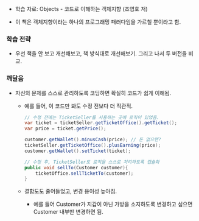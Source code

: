 - 학습 자료: Objects - 코드로 이해하는 객체지향 (조영호 저)

- 이 책은 객체지향이라는 하나의 프로그래밍 패러다임을 가르칠 뿐이라고 함.

### 학습 전략
- 우선 책을 안 보고 개선해보고, 책 방식대로 개선해보기. 그리고 나서 두 버전을 비교.

### 깨달음
- 자신의 문제를 스스로 관리하도록 코딩하면 확실히 코드가 쉽게 이해됨.
  - 예를 들어, 이 코드만 봐도 수정 전보다 더 직관적. <br/>
     ```java 
     // 수정 전에는 TicketSeller를 사용하는 곳에 로직이 있었음.
     var ticket = ticketSeller.getTicketOffice().getTicket();
     var price = ticket.getPrice();

     customer.getWallet().minusCash(price); // 돈 없으면?
     ticketSeller.getTicketOffice().plusEarning(price);
     customer.getWallet().setTicket(ticket);
     ```
    
     ```java
     // 수정 후, TicketSeller도 로직을 스스로 처리하도록 캡슐화
     public void sellTo(Customer customer){
         ticketOffice.sellTicketTo(customer);
     }
     ```
    
  - 결합도도 줄어들었고, 변경 용이성 높아짐. 
    - 예를 들어 Customer가 지갑이 아닌 가방을 소지하도록 변경하고 싶으면 Customer 내부만 변경하면 됨.




